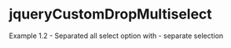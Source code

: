 # jqueryCustomDropMultiselect

Example 1.2 - 
Separated all 
select option with - separate selection
